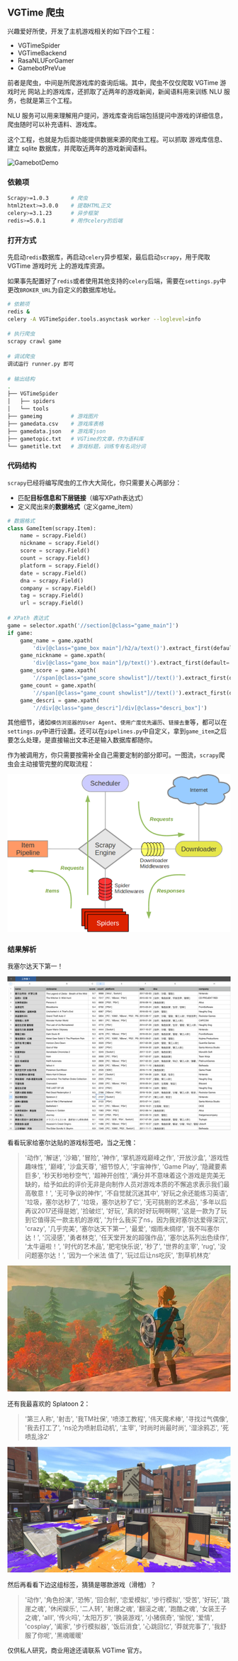 ## VGTime 爬虫

兴趣爱好所使，开发了主机游戏相关的如下四个工程：

- VGTimeSpider
- VGTimeBackend
- RasaNLUForGamer
- GamebotPreVue

前者是爬虫，中间是所爬游戏库的查询后端。其中，爬虫不仅仅爬取 VGTime 游戏时光 网站上的游戏库，还抓取了近两年的游戏新闻，新闻语料用来训练 NLU 服务，也就是第三个工程。

NLU 服务可以用来理解用户提问，游戏库查询后端包括提问中游戏的详细信息，爬虫随时可以补充语料、游戏库。

这个工程，也就是为后面功能提供数据来源的爬虫工程。可以抓取 游戏库信息、建立 sqlite 数据库，并爬取近两年的游戏新闻语料。

![GamebotDemo](https://ws3.sinaimg.cn/large/006tNc79gy1fz9m009ll8j30ef0bizm5.jpg)

### 依赖项

```bash
Scrapy>=1.0.3		# 爬虫
html2text>=3.0.0	# 提取HTML正文
celery>=3.1.23		# 异步框架
redis>=5.0.1		# 用作celery的后端
```

### 打开方式

先启动`redis`数据库，再启动`celery`异步框架，最后启动`scrapy`，用于爬取 VGTime 游戏时光 上的游戏库资源。

如果事先配置好了`redis`或者使用其他支持的`celery`后端，需要在`settings.py`中更改`BROKER_URL`为自定义的数据库地址。

```bash
# 依赖项
redis &
celery -A VGTimeSpider.tools.asynctask worker --loglevel=info

# 执行爬虫
scrapy crawl game

# 调试爬虫
调试运行 runner.py 即可

# 输出结构
.
├── VGTimeSpider
│   ├── spiders
│   └── tools
├── gameimg			# 游戏图片
├── gamedata.csv	# 游戏库表格
├── gamedata.json	# 游戏库json
├── gametopic.txt	# VGTime的文章，作为语料库
└── gametitle.txt	# 游戏标题，训练专有名词分词
```

### 代码结构

`scrapy`已经将编写爬虫的工作大大简化，你只需要关心两部分：
- 匹配**目标信息和下层链接**（编写XPath表达式）
- 定义爬出来的**数据格式**（定义game_item）

```python
# 数据格式
class GameItem(scrapy.Item):
    name = scrapy.Field()
    nickname = scrapy.Field()
    score = scrapy.Field()
    count = scrapy.Field()
    platform = scrapy.Field()
    date = scrapy.Field()
    dna = scrapy.Field()
    company = scrapy.Field()
    tag = scrapy.Field()
    url = scrapy.Field()
    
# XPath 表达式
game = selector.xpath('//section[@class="game_main"]')
if game:
    game_name = game.xpath(
        'div[@class="game_box main"]/h2/a/text()').extract_first(default='')
    game_nickname = game.xpath(
        'div[@class="game_box main"]/p/text()').extract_first(default='')
    game_score = game.xpath(
        '//span[@class="game_score showlist"]//text()').extract_first(default='-1')
    game_count = game.xpath(
        '//span[@class="game_count showlist"]//text()').extract_first(default="-1")
    game_descri = game.xpath(
        '//div[@class="game_descri"]/div[@class="descri_box"]')
```

其他细节，诸如`模仿浏览器的User Agent`、`使用广度优先遍历`、`链接去重`等，都可以在`settings.py`中进行设置。还可以在`pipelines.py`中自定义，拿到`game_item`之后要怎么处理，是直接输出文本还是输入数据库都随你。

作为被调用方，你只需要按需补全自己需要定制的部分即可。一图流，`scrapy`爬虫会主动接管完整的爬取流程：

![scrapy调用流程](image/scrapy_architecture.png)

### 结果解析

我塞尔达天下第一！

![塞尔达天下第一](image/VGTimeGamePopularity.png)

看看玩家给塞尔达贴的游戏标签吧，当之无愧：

> '动作', '解谜', '沙箱', '冒险', '神作', '掌机游戏巅峰之作', '开放沙盒', '游戏性趣味性', '巅峰', '沙盒天尊', '细节惊人', '宇宙神作', 'Game Play', '隐藏要素巨多', '秒天秒地秒空气', '超神开创性', '满分并不意味着这个游戏是完美无缺的，给予如此的评价无非是向制作人员对游戏本质的不懈追求表示我们最高敬意！', '无可争议的神作', '不自觉就沉迷其中', '好玩之余还能练习英语', '垃圾，塞尔达秒了', '垃圾，塞尔达秒了它', '无可挑剔的艺术品', '多年以后再议2017还得是她', '捡破烂', '好玩', '真的好好玩啊啊啊', '这是一款为了玩到它值得买一款主机的游戏', '为什么我买了ns，因为我对塞尔达爱得深沉', 'crazy', '几乎完美', '塞尔达天下第一', '最爱', '烟雨未绸缪', '我不叫塞尔达！', '沉浸感', '勇者林克', '任天堂开发的超强作品', '塞尔达系列出色续作', '太牛逼啦！', '时代的艺术品', '肥宅快乐说', '秒了', '世界的主宰', 'rug', '没问题塞尔达！', '因为一个米法  值了', '玩过后让ns吃灰', '割草机林克’

![旷野之息](image/breathofwild.jpg)

还有我最喜欢的 Splatoon 2：

> '第三人称', '射击', '我TM社保', '喷漆工教程', '伟天魔术棒', '寻找过气偶像', '我去打工了', 'ns沦为喷射启动机', '主宰', '时尚时尚最时尚', '湿涂鸦忑', '死喷乱涂2'

![乌贼](image/splatoon2.jpg)

然后再看看下边这组标签，猜猜是哪款游戏（滑稽）？

> '动作', '角色扮演', '恐怖', '回合制', '恋爱模拟', '步行模拟', '受苦', '好玩', '跳崖之魂', '休闲娱乐', '二人转', '射爆之魂', '翻滚之魂', '跑酷之魂', '女装王子之魂', 'alll', '传火吗', '太阳万岁', '换装游戏', '小猪佩奇', '愉悦', '爱情', 'cosplay', '阖家', '步行模拟器', '饭后消食', '心跳回忆', '莽就完事了', '我舒服了你呢', '黑魂暖暖'

仅供私人研究，商业用途还请联系 VGTime 官方。

